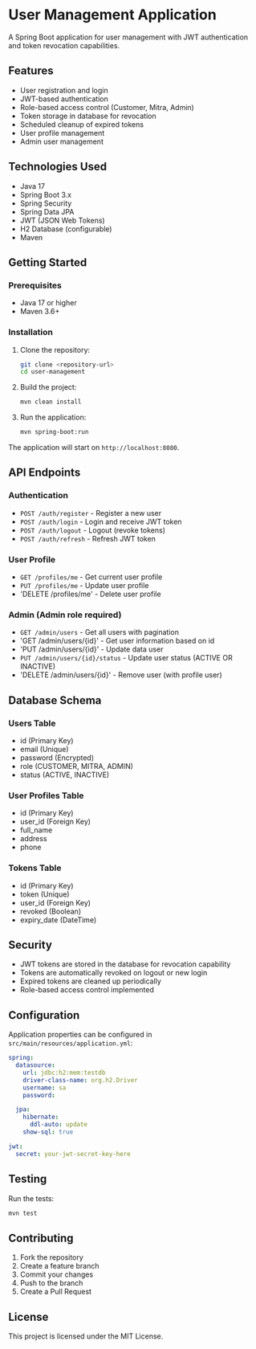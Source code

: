 # User Management Application

A Spring Boot application for user management with JWT authentication and token revocation capabilities.

## Features

- User registration and login
- JWT-based authentication
- Role-based access control (Customer, Mitra, Admin)
- Token storage in database for revocation
- Scheduled cleanup of expired tokens
- User profile management
- Admin user management

## Technologies Used

- Java 17
- Spring Boot 3.x
- Spring Security
- Spring Data JPA
- JWT (JSON Web Tokens)
- H2 Database (configurable)
- Maven

## Getting Started

### Prerequisites

- Java 17 or higher
- Maven 3.6+

### Installation

1. Clone the repository:

   ```bash
   git clone <repository-url>
   cd user-management
   ```

2. Build the project:

   ```bash
   mvn clean install
   ```

3. Run the application:
   ```bash
   mvn spring-boot:run
   ```

The application will start on `http://localhost:8080`.

## API Endpoints

### Authentication

- `POST /auth/register` - Register a new user
- `POST /auth/login` - Login and receive JWT token
- `POST /auth/logout` - Logout (revoke tokens)
- `POST /auth/refresh` - Refresh JWT token

### User Profile

- `GET /profiles/me` - Get current user profile
- `PUT /profiles/me` - Update user profile
- 'DELETE /profiles/me' - Delete user profile

### Admin (Admin role required)

- `GET /admin/users` - Get all users with pagination
- 'GET /admin/users/{id}' - Get user information based on id
- 'PUT /admin/users/{id}' - Update data user
- `PUT /admin/users/{id}/status` - Update user status (ACTIVE OR INACTIVE)
- 'DELETE /admin/users/{id}'  - Remove user (with profile user)

## Database Schema

### Users Table

- id (Primary Key)
- email (Unique)
- password (Encrypted)
- role (CUSTOMER, MITRA, ADMIN)
- status (ACTIVE, INACTIVE)

### User Profiles Table

- id (Primary Key)
- user_id (Foreign Key)
- full_name
- address
- phone

### Tokens Table

- id (Primary Key)
- token (Unique)
- user_id (Foreign Key)
- revoked (Boolean)
- expiry_date (DateTime)

## Security

- JWT tokens are stored in the database for revocation capability
- Tokens are automatically revoked on logout or new login
- Expired tokens are cleaned up periodically
- Role-based access control implemented

## Configuration

Application properties can be configured in `src/main/resources/application.yml`:

```yaml
spring:
  datasource:
    url: jdbc:h2:mem:testdb
    driver-class-name: org.h2.Driver
    username: sa
    password:

  jpa:
    hibernate:
      ddl-auto: update
    show-sql: true

jwt:
  secret: your-jwt-secret-key-here
```

## Testing

Run the tests:

```bash
mvn test
```

## Contributing

1. Fork the repository
2. Create a feature branch
3. Commit your changes
4. Push to the branch
5. Create a Pull Request

## License

This project is licensed under the MIT License.
